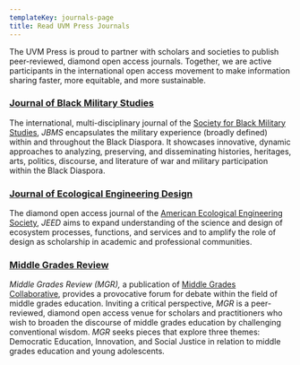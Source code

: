 ```yaml
---
templateKey: journals-page
title: Read UVM Press Journals
---
```

The UVM Press is proud to partner with scholars and societies to publish peer-reviewed, diamond open access journals. Together, we are active participants in the international open access movement to make information sharing faster, more equitable, and more sustainable. 

### [J﻿ournal of Black Military Studies](https://journals.uvm.edu/jbms)

The international, multi-disciplinary journal of the [Society for Black Military Studies](https://www.blackmilitarystudies.com/), *JBMS* encapsulates the military experience (broadly defined) within and throughout the Black Diaspora. It showcases innovative, dynamic approaches to analyzing, preserving, and disseminating histories, heritages, arts, politics, discourse, and literature of war and military participation within the Black Diaspora.

### [Journal of Ecological Engineering Design](https://journals.uvm.edu/jeed/)

The diamond open access journal of the [American Ecological Engineering Society](https://www.ecoeng.org/), *JEED* aims to expand understanding of the science and design of ecosystem processes, functions, and services and to amplify the role of design as scholarship in academic and professional communities.

### [Middle Grades Review](https://journals.uvm.edu/mgr)

[](https://journals.uvm.edu/mgr)*Middle Grades Review (MGR),* a publication of [Middle Grades Collaborative](https://middlegradescollaborative.org/), provides a provocative forum for debate within the field of middle grades education. Inviting a critical perspective, *MGR* is a peer-reviewed, diamond open access venue for scholars and practitioners who wish to broaden the discourse of middle grades education by challenging conventional wisdom. *MGR* seeks pieces that explore three themes: Democratic Education, Innovation, and Social Justice in relation to middle grades education and young adolescents.